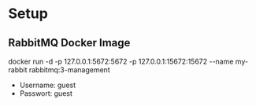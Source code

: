 # Setup

## RabbitMQ Docker Image
docker run -d -p 127.0.0.1:5672:5672 -p 127.0.0.1:15672:15672 --name my-rabbit rabbitmq:3-management

* Username: guest
* Passwort: guest

